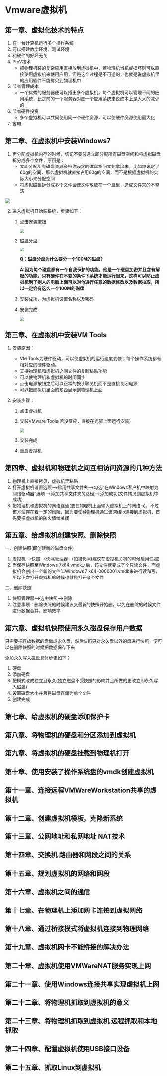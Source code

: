 # Vmware虚拟机



## 第一章、虚拟化技术的特点

1. 在一台计算机运行多个操作系统
2. 可以搭建教学环境、测试环境
3. 和硬件的好坏无关
4. PtoV技术
   - 把物理机装的复杂应用直接放到虚拟机中，若物理机当机或损坏则可以直接使用虚拟机来使用应用，但是这个过程是不可逆的，也就是说虚拟机里的应用软件不能拷贝到物理机中
5. 节省管理成本
   - 一个优秀的服务器便可以搭出多个虚拟机，每个虚拟机可以管理不同的应用系统，比之前的一个服务器对应一个应用系统来说成本上是大大的减少的
6. 节省硬件投资
   - 多个虚拟机可以共同使用同一个硬件资源，可以使硬件资源使用最大化
7. 省电



## 第二章、在虚拟机中安装Windows7

1. 再分配虚拟机内存的时候，切记不要勾选立即分配所有磁盘空间和将虚拟磁盘拆分成多个文件，原因是：
   - 立即分配所有磁盘资源会把你设定的磁盘空间立刻拿出来，比如你设定了60g的空间，那么虚拟机就直接占用60g的空间，而不是根据虚拟机的实际大小来分配空间
   - 将虚拟磁盘拆分成多个文件会使文件散放在一个盘里，造成文件夹的不整洁

![](../../Typora_img/git_img/img_2/Vmware虚拟机.assets/img-1.png)

2. 进入虚拟机开始装系统，步骤如下：

   1. 点击安装按钮

      <img src="Vmware虚拟机.assets/img-2.png" style="zoom: 80%;" />

   2. 磁盘分盘

      <img src="Vmware虚拟机.assets/img-3.png" style="zoom:80%;" />

      **Q：磁盘分盘为什么要分一个100M的磁盘?**

      **A:因为每个磁盘都有一个自我保护的功能，他是一个硬盘加密并且含有解密的功能，只有硬件在不变的条件下系统才能运行起来，这样可以防止虚拟机到了别人的电脑上面可以对他进行任意的数据修改以及数据拉取，所以一定会有这么一个100M的磁盘**

   3. 安装成功，为虚拟机设置名称以及密码

   4. 安装完成

      <img src="Vmware虚拟机.assets/img-4.png" style="zoom:80%;" />



## 第三章、在虚拟机中安装VM Tools

1. 安装原因：

   - VM Tools为硬件驱动，可以使虚拟机的运行速度变快；每个操作系统都有相对应的硬件驱动。
   - 支持物理机和虚拟机之间文件的复制粘贴功能
   - 可以使物理机和虚拟机的时间同步
   - 点击电源按钮之后可以正常的按步骤关机而不是直接关闭电源
   - 可以把虚拟机里面的东西展示到物理机上面

2. 安装步骤：

   1. 点击虚拟机

   2. 安装VMware Tools(若没反应，直接在光驱上面运行安装)

      <img src="Vmware虚拟机.assets/img-5.png" style="zoom:80%;" />

   3. 安装完成

   4. 重启虚拟机

      

## 第四章、虚拟机和物理机之间互相访问资源的几种方法

1. 物理机上直接拷贝，虚拟机里粘贴
2. 打开虚拟机设置选项-->启用共享文件夹-->勾选“在Windows客户机中映射为网络驱动器”选项-->添加共享文件夹的路径-->添加成功(文件拷贝到虚拟机中成功)
3. 把物理机和虚拟机的网络连通(要在物理机上面输入虚拟机上的网络ip)，不过该方法存在着一定的风险，因为要使得物理机通过该网络ip连接到虚拟机，首先要把虚拟机的防火墙给关闭



## 第五章、给虚拟机创建快照、删除快照

一、创建快照(即创建新的磁盘文件)

1.  虚拟机-->快照-->快照管理器-->拍摄快照(建议在虚拟机关机的时候启用快照)
2. 当保存快照至Windows 7x64.vmdk之后，该文件就变成了个只读文件，而虚拟机会创出一个新的文件叫Windows 7 x64-0000001.vmdk来进行读和写，所以下次打开虚拟机的时候也就是打开这个文件

二、删除快照

1. 快照管理器-->选中快照-->删除
2. 注意事项：删除快照的时候建议又最新的快照开始删，以免在删除的时候文件进行数据合并，影响效率

## 第六章、虚拟机快照使用永久磁盘保存用户数据

只需要把存放数据的盘做成永久盘，然后快照只对永久盘以外的盘进行快照，便可以在删除快照的时候把数据保存下来

添加永久写入磁盘具体步骤如下：

1. 硬盘
2. 添加硬盘
3. 把模式改成独立且永久(独立磁盘不受快照的影响并且所做的更改立即永久写入磁盘)
4. 设置磁盘大小并且将磁盘存储为单个文件
5. 创建完成

## 第七章、给虚拟机的硬盘添加保护卡

## 第八章、将物理机的硬盘和分区添加到虚拟机

## 第九章、将虚拟机的硬盘挂载到物理机打开

## 第十章、使用安装了操作系统盘的vmdk创建虚拟机

## 第十一章、连接远程VMWareWorkstation共享的虚拟机

## 第十二章、创建虚拟机模板，克隆新系统

## 第十三章、公网地址和私网地址 NAT技术

## 第十四章、交换机 路由器和网段之间的关系

## 第十五章、规划虚拟机的网络和网段

## 第十六章、虚拟机之间的通信

## 第十七章、在物理机上添加网卡连接到虚拟网络

## 第十八章、通过桥接模式将虚拟机连接到物理网络

## 第十九章、虚拟机网卡不能桥接的解决办法

## 第二十章、虚拟机使用VMWareNAT服务实现上网

## 第二十一章、使用Windows连接共享实现虚拟机上网

## 第二十二章、将物理机抓取到虚拟机的意义

## 第二十三章、将物理机抓取到虚拟机 远程抓取和本地抓取

## 第二十四章、配置虚拟机使用USB接口设备

## 第二十五章、抓取Linux到虚拟机